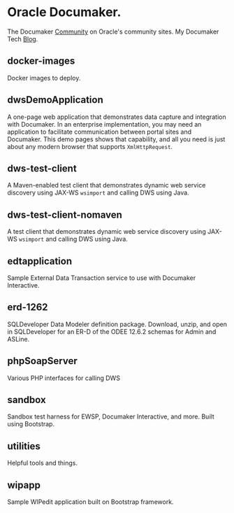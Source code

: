 # Oracle Documaker.
The Documaker [Community](http://community.oracle.com/community/oracle-applications/documaker) on Oracle's community sites.
My Documaker Tech [Blog](http://blogs.oracle.com/documakertech/).

## docker-images 
Docker images to deploy.

## dwsDemoApplication 
A one-page web application that demonstrates data capture and integration with Documaker. In an enterprise implementation, you may need an application to facilitate communication between portal sites and Documaker. This demo pages shows that capability, and all you need is just about any modern browser that supports ``XmlHttpRequest``.

## dws-test-client
A Maven-enabled test client that demonstrates dynamic web service discovery using JAX-WS ``wsimport`` and calling DWS using Java.

## dws-test-client-nomaven
A test client that demonstrates dynamic web service discovery using JAX-WS ``wsimport`` and calling DWS using Java.

## edtapplication
Sample External Data Transaction service to use with Documaker Interactive.

## erd-1262
SQLDeveloper Data Modeler definition package. Download, unzip, and open in SQLDeveloper for an ER-D of the ODEE 12.6.2 schemas for Admin and ASLine.

## phpSoapServer
Various PHP interfaces for calling DWS

## sandbox
Sandbox test harness for EWSP, Documaker Interactive, and more. Built using Bootstrap.

## utilities
Helpful tools and things.

## wipapp
Sample WIPedit application built on Bootstrap framework.
